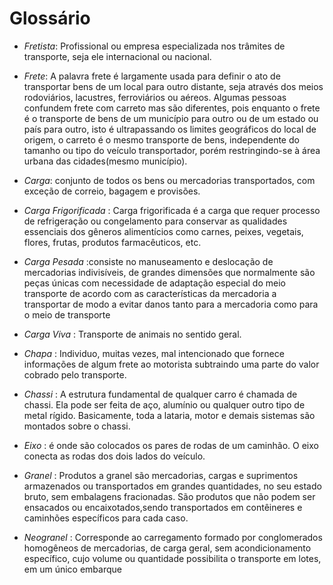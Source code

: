 # Glossário

- *Fretista*: Profissional ou empresa especializada nos trâmites de transporte, seja ele internacional ou nacional.
 
- *Frete*: A palavra frete é largamente usada para definir o ato de transportar bens de um local para outro distante,
seja através dos meios rodoviários, lacustres, ferroviários ou aéreos. Algumas pessoas confundem frete com carreto mas são diferentes, 
pois enquanto o frete é o transporte de bens de um município para outro ou de um estado ou país para outro,
isto é ultrapassando os limites geográficos do local de origem, o carreto é o mesmo transporte de bens,
independente do tamanho ou tipo do veículo transportador, porém restringindo-se à área urbana das cidades(mesmo município).

- *Carga*: conjunto de todos os bens ou mercadorias transportados, com exceção de correio, bagagem e provisões.

- *Carga Frigorificada* : Carga frigorificada é a carga que requer processo de refrigeração ou congelamento para conservar as qualidades essenciais dos gêneros alimentícios
como carnes, peixes, vegetais, flores, frutas, produtos farmacêuticos, etc.

- *Carga Pesada* :consiste no manuseamento e deslocação de mercadorias indivisíveis, de grandes dimensões que normalmente são peças únicas com necessidade de adaptação especial
do meio transporte de acordo com as características da mercadoria a transportar de modo a evitar danos tanto para a mercadoria como para o meio de transporte

- *Carga Viva* : Transporte de animais no sentido geral.

- *Chapa* : Individuo, muitas vezes, mal intencionado que fornece informações de algum frete ao motorista subtraindo uma parte do valor cobrado pelo transporte.

- *Chassi* : A estrutura fundamental de qualquer carro é chamada de chassi. Ela pode ser feita de aço, alumínio ou qualquer outro tipo de metal rígido.
Basicamente, toda a lataria, motor e demais sistemas são montados sobre o chassi.

- *Eixo* : é onde são colocados os pares de rodas de um caminhão. O eixo conecta as rodas dos dois lados do veículo.

- *Granel* : Produtos a granel são mercadorias, cargas e suprimentos armazenados ou transportados em grandes quantidades, no seu estado bruto, sem embalagens fracionadas.
São produtos que não podem ser ensacados ou encaixotados,sendo transportados em contêineres e caminhões específicos para cada caso.

- *Neogranel* : Corresponde ao carregamento formado por conglomerados homogêneos de mercadorias, de carga geral, sem acondicionamento específico, cujo volume ou quantidade
possibilita o transporte em lotes, em um único embarque

